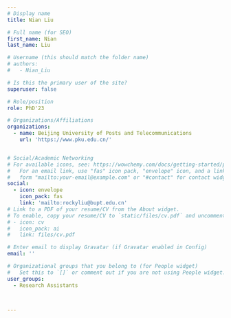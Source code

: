 ```yaml
---
# Display name
title: Nian Liu

# Full name (for SEO)
first_name: Nian
last_name: Liu

# Username (this should match the folder name)
# authors:
#   - Nian_Liu

# Is this the primary user of the site?
superuser: false

# Role/position
role: PhD'23

# Organizations/Affiliations
organizations:
  - name: Beijing University of Posts and Telecommunications
    url: 'https://www.pku.edu.cn/'


# Social/Academic Networking
# For available icons, see: https://wowchemy.com/docs/getting-started/page-builder/#icons
#   For an email link, use "fas" icon pack, "envelope" icon, and a link in the
#   form "mailto:your-email@example.com" or "#contact" for contact widget.
social:
  - icon: envelope
    icon_pack: fas
    link: 'mailto:rockyliu@bupt.edu.cn'
# Link to a PDF of your resume/CV from the About widget.
# To enable, copy your resume/CV to `static/files/cv.pdf` and uncomment the lines below.
# - icon: cv
#   icon_pack: ai
#   link: files/cv.pdf

# Enter email to display Gravatar (if Gravatar enabled in Config)
email: ''

# Organizational groups that you belong to (for People widget)
#   Set this to `[]` or comment out if you are not using People widget.
user_groups:
  - Research Assistants



---
```

